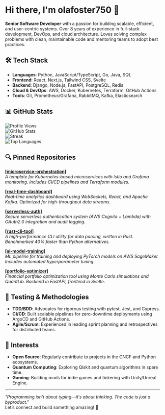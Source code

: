 # Hi there, I'm olafoster750 👋

**Senior Software Developer** with a passion for building scalable, efficient, and user-centric systems. Over 8 years of experience in full-stack development, DevOps, and cloud architecture. Loves solving complex problems with clean, maintainable code and mentoring teams to adopt best practices.

## 🛠️ Tech Stack

- **Languages**: Python, JavaScript/TypeScript, Go, Java, SQL  
- **Frontend**: React, Next.js, Tailwind CSS, Svelte  
- **Backend**: Django, Node.js, FastAPI, PostgreSQL, Redis  
- **Cloud & DevOps**: AWS, Docker, Kubernetes, Terraform, GitHub Actions  
- **Tools**: Git, Prometheus/Grafana, RabbitMQ, Kafka, Elasticsearch  

## 📊 GitHub Stats

![Profile Views](https://komarev.com/ghpvc/?username=olafoster750&color=blueviolet)  
![GitHub Stats](https://github-readme-stats.vercel.app/api?username=olafoster750&show_icons=true&theme=dark&hide_border=true&include_all_commits=true)  
![Streak](https://git.io/streak-stats?user=olafoster750&theme=dark&hide_border=true)  
![Top Languages](https://github-readme-stats.vercel.app/api/top-langs/?username=olafoster750&layout=compact&theme=dark&hide_border=true)

## 🔍 Pinned Repositories

[**[microservice-orchestration]**](link)  
_A template for Kubernetes-based microservices with Istio and Grafana monitoring. Includes CI/CD pipelines and Terraform modules._  

[**[real-time-dashboard]**](link)  
_Real-time analytics dashboard using WebSockets, React, and Apache Kafka. Optimized for high-throughput data streams._  

[**[serverless-auth]**](link)  
_Secure serverless authentication system (AWS Cognito + Lambda) with OAuth2.0 integration and audit logging._  

[**[rust-cli-tool]**](link)  
_A high-performance CLI utility for data parsing, written in Rust. Benchmarked 40% faster than Python alternatives._  

[**[ai-model-training]**](link)  
_ML pipeline for training and deploying PyTorch models on AWS SageMaker. Includes automated hyperparameter tuning._  

[**[portfolio-optimizer]**](link)  
_Financial portfolio optimization tool using Monte Carlo simulations and QuantLib. Backend in FastAPI, frontend in Svelte._

## 🧪 Testing & Methodologies

- **TDD/BDD**: Advocates for rigorous testing with pytest, Jest, and Cypress.  
- **CI/CD**: Built scalable pipelines for zero-downtime deployments using ArgoCD and GitHub Actions.  
- **Agile/Scrum**: Experienced in leading sprint planning and retrospectives for distributed teams.  

## 🌱 Interests

- **Open Source**: Regularly contribute to projects in the CNCF and Python ecosystems.  
- **Quantum Computing**: Exploring Qiskit and quantum algorithms in spare time.  
- **Gaming**: Building mods for indie games and tinkering with Unity/Unreal Engine.  

---

_"Programming isn't about typing—it's about thinking. The code is just a byproduct."_  
Let’s connect and build something amazing! 🚀
